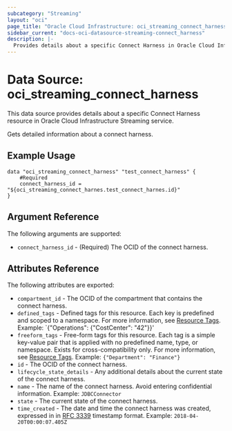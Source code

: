 ```yaml
---
subcategory: "Streaming"
layout: "oci"
page_title: "Oracle Cloud Infrastructure: oci_streaming_connect_harness"
sidebar_current: "docs-oci-datasource-streaming-connect_harness"
description: |-
  Provides details about a specific Connect Harness in Oracle Cloud Infrastructure Streaming service
---
```


# Data Source: oci_streaming_connect_harness
This data source provides details about a specific Connect Harness resource in Oracle Cloud Infrastructure Streaming service.

Gets detailed information about a connect harness.

## Example Usage

```hcl
data "oci_streaming_connect_harness" "test_connect_harness" {
	#Required
	connect_harness_id = "${oci_streaming_connect_harnes.test_connect_harnes.id}"
}
```

## Argument Reference

The following arguments are supported:

* `connect_harness_id` - (Required) The OCID of the connect harness. 


## Attributes Reference

The following attributes are exported:

* `compartment_id` - The OCID of the compartment that contains the connect harness.
* `defined_tags` - Defined tags for this resource. Each key is predefined and scoped to a namespace. For more information, see [Resource Tags](https://docs.cloud.oracle.com/iaas/Content/General/Concepts/resourcetags.htm).  Example: `{"Operations": {"CostCenter": "42"}}' 
* `freeform_tags` - Free-form tags for this resource. Each tag is a simple key-value pair that is applied with no predefined name, type, or namespace. Exists for cross-compatibility only. For more information, see [Resource Tags](https://docs.cloud.oracle.com/iaas/Content/General/Concepts/resourcetags.htm).  Example: `{"Department": "Finance"}` 
* `id` - The OCID of the connect harness.
* `lifecycle_state_details` - Any additional details about the current state of the connect harness.
* `name` - The name of the connect harness. Avoid entering confidential information.  Example: `JDBCConnector` 
* `state` - The current state of the connect harness.
* `time_created` - The date and time the connect harness was created, expressed in in [RFC 3339](https://tools.ietf.org/rfc/rfc3339) timestamp format.  Example: `2018-04-20T00:00:07.405Z` 

